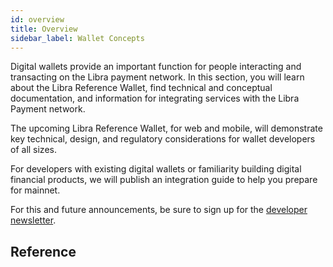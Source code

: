 ```yaml
---
id: overview
title: Overview
sidebar_label: Wallet Concepts
---
```


Digital wallets provide an important function for people interacting and transacting on the Libra payment network. In this section, you will learn about the Libra Reference Wallet, find technical and conceptual documentation, and information for integrating services with the Libra Payment network.

The upcoming Libra Reference Wallet, for web and mobile, will demonstrate key technical, design, and regulatory considerations for wallet developers of all sizes.

For developers with existing digital wallets or familiarity building digital financial products, we will publish an integration guide to help you prepare for mainnet.

For this and future announcements, be sure to sign up for the [developer newsletter](/newsletter_form).

## Reference

<CardsWrapper>
  <CoreReference />
  <MerchantReference />
  <MoveReference />
  <NodeReference />
</CardsWrapper>
